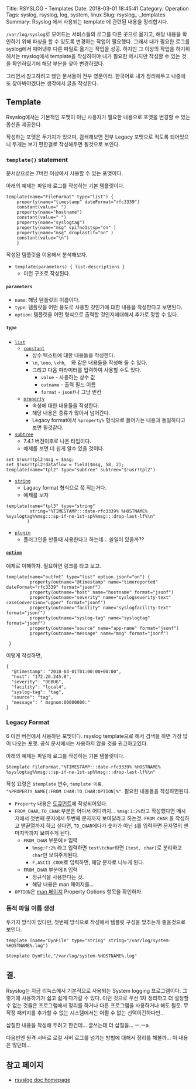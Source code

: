 Title: RSYSLOG - Templates
Date: 2018-03-01 18:45:41
Category: Operation
Tags: syslog, rsyslog, log, system, linux
Slug: rsyslog_-_templates
Summary: Rsyslog 에서 사용되는 template 에 관련된 내용을 정리합시다.

`/var/log/syslog`로 모여드는 서비스들의 로그를 다른 곳으로 옮기고, 해당 내용을 확인하기 위해 파싱을 할 수 있도록 변경하는 작업이 필요했다.
그래서 내가 필요한 로그를 syslog에서 때어낸후 다른 파일로 옮기는 작업을 성공. 하지만 그 이상의 작업을 하기위해서는 rsyslog에서 template을 작성하여야 내가 필요한 메시지만 작성할 수 있는 것을 확인하였기에 해당 부분을 찾아 변경하였다.

그러면서 참고하려고 했던 문서들이 전부 영문이라. 한국어로 내가 정리해두고 나중에 또 찾아봐야겠다는 생각에서 글을 작성한다.

## Template

Rsyslog에서는 기본적인 포맷이 아닌 사용자가 필요한 내용으로 포맷을 변경할 수 있는 옵션을 제공한다.

작성하는 포맷은 두가지가 있으며, 검색해보면 전부 Legacy 포맷으로 적도록 되어있으니 두개는 보기 편한걸로 작성해두면 될것으로 보인다.

### `template()` statement 
문서상으로는 7버전 이상에서 사용할 수 있는 포맷이다.

아래의 예제는 파일에 로그를 작성하는 기본 템플릿이다.

```
template(name="FileFormat" type="list") {
	property(name="timestamp" dateFormat="rfc3339")
	constant(value=" ")
	property(name="hostname")
	constant(value=" ")
	property(name="syslogtag")
	property(name="msg" spifno1stsp="on" )
	property(name="msg" droplastlf="on" )
	constant(value="\n")
	}
```

작성된 템플릿을 이용해서 분석해보자.

* `template(parameters) { list-descriptions }`
	* 이런 구조로 작성된다.

#### `parameters`

* `name`: 해당 템플릿의 이름이다.
* `type`: 템플릿을 어떤 용도로 사용할 것인가에 대한 내용을 작성한다고 보면된다.
* `option`: 템플릿을 어떤 형식으로 출력할 것인지에대해서 추가로 정할 수 있다.

##### `type`

* [`list`](http://www.rsyslog.com/doc/v8-stable/configuration/templates.html#list)
	* [`constant`](http://www.rsyslog.com/doc/v8-stable/configuration/templates.html#constant-statement)
		* 상수 텍스트에 대한 내용들을 작성한다.
		* `\n`, `\ooo`, `\xhh`, ` ` 와 같은 내용들을 작성해 둘 수 있다.
		* 그리고 다음 파라미터를 입력하여 사용할 수도 있다.
			* `value` - 사용하는 상수 값
			* `outname` - 출력 필드 이름
			* `format` - `jsonf`나 그냥 빈칸
	* [`property`](http://www.rsyslog.com/doc/v8-stable/configuration/templates.html#property-statement)
		* 속성에 대한 내용들을 작성한다.
		* 해당 내용은 종류가 많아서 넘어간다.
		* Legacy format에서 `%property%` 형식으로 들어가는 내용과 동일하다고 보면 될것같다.
* [`subtree`](http://www.rsyslog.com/doc/v8-stable/configuration/templates.html#subtree)
	* 7.4.1 버전이후로 나온 타입이다.
	* 예제를 보면 더 쉽게 알수 있을 것이다.

```
set $!usr!tpl2!msg = $msg;
set $!usr!tpl2!dataflow = field($msg, 58, 2);
template(name="tpl2" type="subtree" subtree="$!usr!tpl2")
```

* [`string`](http://www.rsyslog.com/doc/v8-stable/configuration/templates.html#string)
	* Lagacy format 형식으로 쭉 적는거다.
	* 예제를 보자

```
template(name="tpl3" type="string"
         string="%TIMESTAMP:::date-rfc3339% %HOSTNAME% %syslogtag%%msg:::sp-if-no-1st-sp%%msg:::drop-last-lf%\n"
        )
```

* [`plugin`](http://www.rsyslog.com/doc/v8-stable/configuration/templates.html#plugin)
	* 플러그인을 만들때 사용한다고 하는데... 쓸일이 있을까??

#### [`option`](http://www.rsyslog.com/doc/v8-stable/configuration/templates.html#options)

예제로 이해하자. 필요하면 링크를 타고 보고.

```
template(name="outfmt" type="list" option.jsonf="on") {
         property(outname="@timestamp" name="timereported" dateFormat="rfc3339" format="jsonf")
         property(outname="host" name="hostname" format="jsonf")
         property(outname="severity" name="syslogseverity-text" caseConversion="upper" format="jsonf")
         property(outname="facility" name="syslogfacility-text" format="jsonf")
         property(outname="syslog-tag" name="syslogtag" format="jsonf")
         property(outname="source" name="app-name" format="jsonf")
         property(outname="message" name="msg" format="jsonf")

 }
```

이렇게 작성하면,

```
{
  "@timestamp": "2018-03-01T01:00:00+00:00",
  "host": "172.20.245.8",
  "severity": "DEBUG",
  "facility": "local4",
  "syslog-tag": "tag",
  "source": "tag",
  "message": " msgnum:00000000:"
}
```

### Legacy Format

6 이전 버전에서 사용하던 포멧이다. rsyslog template으로 해서 검색을 하면 가장 많이 나오는 포멧. 공식 문서에서는 사용하지 않을 것을 권고하고있다.

아래의 예제는 파일에 로그를 작성하는 기본 템플릿이다.

```
$template FileFormat,"%TIMESTAMP:::date-rfc3339% %HOSTNAME% %syslogtag%%msg:::sp-if-no-1st-sp%%msg:::drop-last-lf%\n"
```

작성 요령은 `$template` 변수, `template 이름`, `"%PROPERTY_NAME[:FROM_CHAR:TO_CHAR:OPTION]%"`. 필요한 내용들을 작성하면된다.

* `Property` 내용은 [도큐먼트](http://www.rsyslog.com/doc/v8-stable/configuration/properties.html)에 작성되어있다.
* `FROM_CHAR`, `TO_CHAR` 부분은 어디서 어디까지... `%msg:1:2%`라고 작성했다면 메시지에서 첫번째 문자에서 두번째 문자까지 보여달라고 하는것. `FROM_CHAR` 을 작성하고 맨끝열까지 하고 싶다면, `TO_CHAR`에다가 숫자가 아닌 `$`를 입력하면 문자열의 맨마지막까지 보여주게 된다.
	* `FROM_CHAR` 부분에 `F` 입력
		* `%msg:F:2%` 라고 입력하면 `test\tchar`라면 `[test, char]`로 분리하고 `char`만 보여주게된다.
		* `F,ASCII_CODE`로 입력하면, 해당 문자로 나누게 된다.
	* `FROM_CHAR` 부분에 `R` 입력
		* 정규식을 사용한다는 것.
		* 해당 내용은 man 페이지를...
* `OPTION`은 [man 페이지](http://manpages.ubuntu.com/manpages/xenial/en/man5/rsyslog.conf.5.html) Property Options 항목을 확인하자.


### 동적 파일 이름 생성

두가지 방식이 있다만, 첫번째 방식으로 작성해서 템플릿 구성을 맞추는게 좋을것으로 보인다.

```
template (name="DynFile" type="string" string="/var/log/system-%HOSTNAME%.log")

$template DynFile,"/var/log/system-%HOSTNAME%.log"
```

## 결.

Rsyslog는 지금 리눅스에서 기본적으로 사용되는 System logging 프로그램이다. 그렇기에 사용하기가 쉽고 쉽게 다가갈 수 있다.
이런 것으로 우선 1차 정리하고 더 설정할 수 없는 것들은 프로그램에서 정리를 하거나 다른 프로그램을 사용하거나 해도 될듯. 무작정 패키지를 추가할 수 없는 시스템에서는 어쩔 수 없는 선택이긴하다만...

삽질한 내용을 작성해 두려고 한건데... 글쓰는데 더 삽질을... ㅡ.ㅡa

다음번엔 원격 서버로 로컬 서버 로그를 넘기는 방법에 대해서 정리를 해볼까... 이 내용은 많던데...

## 참고 페이지

* [rsyslog doc homepage](http://www.rsyslog.com/doc)
